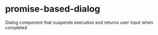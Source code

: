 # promise-based-dialog
 Dialog component that suspends execution and returns user input when completed
